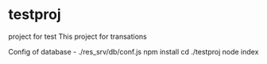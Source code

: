 # testproj
project for test
This project for transations 

Config of database - ./res_srv/db/conf.js
npm install
cd ./testproj
node index
